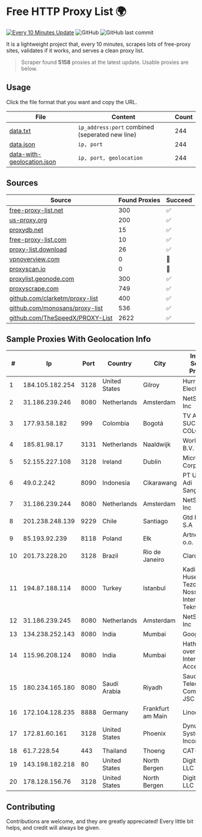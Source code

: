
# Free HTTP Proxy List 🌍

[![Every 10 Minutes Update](https://github.com/mertguvencli/http-proxy-list/actions/workflows/main.yml/badge.svg?branch=main)](https://github.com/mertguvencli/http-proxy-list/actions/workflows/main.yml)
![GitHub](https://img.shields.io/github/license/mertguvencli/http-proxy-list)
![GitHub last commit](https://img.shields.io/github/last-commit/mertguvencli/http-proxy-list)

It is a lightweight project that, every 10 minutes, scrapes lots of free-proxy sites, validates if it works, and serves a clean proxy list.


> Scraper found **5158** proxies at the latest update. Usable proxies are below.

## Usage

Click the file format that you want and copy the URL.


|File|Content|Count|
|----|-------|-----|
|[data.txt](https://raw.githubusercontent.com/mertguvencli/http-proxy-list/main/proxy-list/data.txt)|`ip_address:port` combined (seperated new line)|244|
|[data.json](https://raw.githubusercontent.com/mertguvencli/http-proxy-list/main/proxy-list/data.json)|`ip, port`|244|
|[data-with-geolocation.json](https://raw.githubusercontent.com/mertguvencli/http-proxy-list/main/proxy-list/data-with-geolocation.json)|`ip, port, geolocation`|244|

## Sources

|Source|Found Proxies|Succeed|
|------|-------------|-------|
|[free-proxy-list.net](https://free-proxy-list.net)|300|✅|
|[us-proxy.org](https://www.us-proxy.org)|200|✅|
|[proxydb.net](http://proxydb.net)|15|✅|
|[free-proxy-list.com](https://free-proxy-list.com/?page=&port=&type%5B%5D=http&type%5B%5D=https&up_time=0&search=Search)|10|✅|
|[proxy-list.download](https://www.proxy-list.download/HTTP)|26|✅|
|[vpnoverview.com](https://vpnoverview.com/privacy/anonymous-browsing/free-proxy-servers)|0|🚫|
|[proxyscan.io](https://www.proxyscan.io)|0|🚫|
|[proxylist.geonode.com](https://proxylist.geonode.com/api/proxy-list?limit=300&page=1&sort_by=lastChecked&sort_type=desc&protocols=http,https)|300|✅|
|[proxyscrape.com](https://api.proxyscrape.com/v2/?request=displayproxies&protocol=http&timeout=10000&country=all&ssl=all&anonymity=all)|749|✅|
|[github.com/clarketm/proxy-list](https://raw.githubusercontent.com/clarketm/proxy-list/master/proxy-list-raw.txt)|400|✅|
|[github.com/monosans/proxy-list](https://raw.githubusercontent.com/monosans/proxy-list/main/proxies/http.txt)|536|✅|
|[github.com/TheSpeedX/PROXY-List](https://raw.githubusercontent.com/TheSpeedX/PROXY-List/master/http.txt)|2622|✅|


## Sample Proxies With Geolocation Info

|#|Ip|Port|Country|City|Internet Service Provider|
|-|--|----|-------|----|-------------------------|
|1|184.105.182.254|3128|United States|Gilroy|Hurricane Electric LLC|
|2|31.186.239.246|8080|Netherlands|Amsterdam|NetSkope Inc|
|3|177.93.58.182|999|Colombia|Bogotá|TV AZTECA SUCURSAL COLOMBIA|
|4|185.81.98.17|3131|Netherlands|Naaldwijk|WorldStream B.V.|
|5|52.155.227.108|3128|Ireland|Dublin|Microsoft Corporation|
|6|49.0.2.242|8090|Indonesia|Cikarawang|PT Usaha Adi Sanggoro|
|7|31.186.239.244|8080|Netherlands|Amsterdam|NetSkope Inc|
|8|201.238.248.139|9229|Chile|Santiago|Gtd Internet S.A|
|9|85.193.92.239|8118|Poland|Ełk|Artnet Sp. z o.o.|
|10|201.73.228.20|3128|Brazil|Rio de Janeiro|Claro S.A|
|11|194.87.188.114|8000|Turkey|Istanbul|Kadir Huseyin Tezcan Nosspeed Internet Teknolojileri|
|12|31.186.239.245|8080|Netherlands|Amsterdam|NetSkope Inc|
|13|134.238.252.143|8080|India|Mumbai|Google LLC|
|14|115.96.208.124|8080|India|Mumbai|Hathway IP over Cable Internet Access|
|15|180.234.165.180|8080|Saudi Arabia|Riyadh|Saudi Telecom Company JSC|
|16|172.104.128.235|8888|Germany|Frankfurt am Main|Linode, LLC|
|17|172.81.60.161|3128|United States|Phoenix|Dynu Systems Incorporated|
|18|61.7.228.54|443|Thailand|Thoeng|CAT-ISP|
|19|143.198.182.218|80|United States|North Bergen|DigitalOcean, LLC|
|20|178.128.156.76|3128|United States|North Bergen|DigitalOcean, LLC|



## Contributing

Contributions are welcome, and they are greatly appreciated! Every
little bit helps, and credit will always be given.

